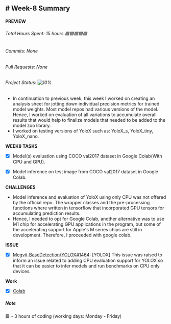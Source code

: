 ## # Week-8 Summary

#### PREVIEW
###### Total Hours Spent: 15 hours 🟩🟩🟩🟩🟩
###### Commits: None
###### Pull Requests: None
###### Project Status: ![10%](https://progress-bar.dev/10)


- In continuation to previous week, this week I worked on creating an analysis sheet for jotting down individual precision metrics for trained model weights. Most model repos had various versions of the model. Hence, I worked on evaluation of all variations to accumulate overall results that would help to finalize models that needed to be added to the model zoo library. 
- I worked on testing versions of YoloX such as: YoloX_s, YoloX_tiny, YoloX_nano.


<b>WEEK8 TASKS</b> 
- [x] Model(s) evaluation using COCO val2017 dataset in Google Colab(With CPU and GPU). 
- [x] Model inference on test image from COCO val2017 dataset in Google Colab.


<b>CHALLENGES</b>
- Model inference and evaluation of YoloX using only CPU was not offered by the official repo. The wrapper classes and the pre-processing functions where written in tensorflow that incorporated GPU tensors for accumulating prediction results. 
- Hence, I needed to opt for Google Colab, another alternative was to use M1 chip for accelerating GPU applications in the program, but some of the accelerating support for Apple's M series chips are still in development. Therefore, I proceeded with google colab.


<b>ISSUE</b>
- [x] [Megvii-BaseDetection/YOLOX#1464](https://github.com/Megvii-BaseDetection/YOLOX/issues/1464): [YOLOX] This issue was raised to inform an issue related to adding CPU evaluation support for YOLOX so that it can be easier to infer models and run benchmarks on CPU only devices.


<b>Work</b>
- [x] [Colab](https://colab.research.google.com/drive/1qABb90X0mNBnEd8u1JBTvRiizvmZxIT2?usp=sharing)


##### Note
🟩 - 3 hours of coding (working days: Monday - Friday)
